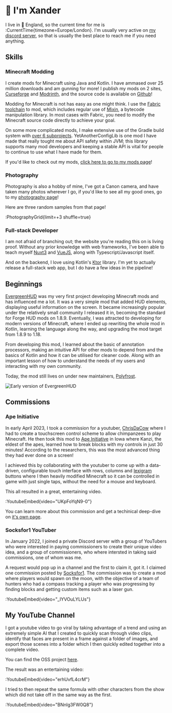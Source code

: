 # :wave: I'm Xander

I live in :england: England, so the current time for me is :CurrentTime{timezone=Europe/London}.
I'm usually very active on [my discord server](https://short.isxander.dev/discord), so that is usually the best place to reach me if you need anything.

## Skills

### Minecraft Modding

I create mods for Minecraft using Java and Kotlin. I have ammased over 25 million downloads and am gunning for more!
I publish my mods on 2 sites, [Curseforge](https://www.curseforge.com/members/xanderisdev) and [Modrinth](https://modrinth.com/user/isxander), and the source code is available on [Github](https://github.com/isXander)!

Modding for Minecraft is not has easy as one might think. I use the [Fabric toolchain](https://fabricmc.net) to mod, which includes regular use of [Mixin](https://github.com/Spongepowered/Mixin), a bytecode manipulation library. In most cases with Fabric, you need to modify the Minecraft source code directly to achieve your goal.

On some more complicated mods, I make extensive use of the Gradle build system with [over 6 subprojects](https://github.com/isXander/YetAnotherConfigLib). YetAnotherConfigLib is one mod I have made that really tought me about API safety within JVM; this library supports many mod developers and keeping a stable API is vital for people to continue to use what I have made for them.

If you'd like to check out my mods, [click here to go to my mods page](/mods)!

### Photography

Photography is also a hobby of mine, I've got a Canon camera, and have taken many photos wherever I go, if you'd like to see all my good ones, go to my [photography page](/photography)!

Here are three random samples from that page!

:PhotographyGrid{limit=+3 shuffle=true}

### Full-stack Developer

I am not afraid of branching out; the website you're reading this on is living proof. Without any prior knowledge with web frameworks, I've been able to teach myself [Nuxt3](https://nuxt.com) and [VueJS](https://vuejs.org/), along with Typescript/Javascript itself.

And on the backend, I love using Kotlin's [Ktor](https://ktor.io/) library. I'm yet to actually release a full-stack web app, but I do have a few ideas in the pipeline!

## Beginnings

[EvergreenHUD](https://github.com/isXander/EvergreenHUD/tree/1.19) was my very first project developing
Minecraft mods and has influenced me a lot. It was a very simple mod that added HUD elements, displaying
useful information on the screen. It became increasingly popular under the relatively small community
I released it in, becoming the standard for Forge HUD mods on 1.8.9. Eventually, I was attracted to
developing for modern versions of Minecraft, where I ended up rewriting the whole mod in Kotlin,
learning the language along the way, and upgrading the mod target from 1.8.9 to 1.18.

From developing this mod, I learned about the basic of annotation processors, making an intuitive API for
other mods to depend from and the basics of Kotlin and how it can be utilised for cleaner code. Along with an
important lesson of how to understand the needs of my users and interacting with my own community.

Today, the mod still lives on under new maintainers, [Polyfrost](https://github.com/orgs/Polyfrost).

![Early version of EvergreenHUD](/images/evergreenhud.webp)

## Commissions

### Ape Initiative

In early April 2023, I took a commission for a youtuber, [ChrisDaCow](https://youtube.com/@ChrisDaCow)
where I had to create a touchscreen control scheme to allow chimpanzees to play Minecraft. He then took this
mod to [Ape Initiative](https://www.apeinitiative.org/) in Iowa where Kanzi, the eldest of the apes,
learned how to break blocks with my controls in just 30 minutes! According to the researchers, this was the
most advanced thing they had ever done on a screen!

I achieved this by collaborating with the youtuber to come up with a data-driven, configurable touch
interface with rows, columns and [lexigram](https://www.apeinitiative.org/lexigrams) buttons where I then
heavily modified Minecraft so it can be controlled in game with just single taps, without the need for a
mouse and keyboard.

This all resulted in a great, entertaining video.

:YoutubeEmbed{video="UKpFoYqN9-0"}

You can learn more about this commission and get a techinical deep-dive on [it's own page](/mods/bonobocraft).

### Socksfor1 YouTuber

In January 2022, I joined a private Discord server with a group of YouTubers who were interested in
paying commissioners to create their unique video idea, and a group of commissioners, who where intersted
in taking said commissions, one of whom was me.

A request would pop up in a channel and the first to claim it, got it. I claimed one commission posted
by [Socksfor1](https://youtube.com/c/socksfor1). The commission was to create a mod where players would
spawn on the moon, with the objective of a team of hunters who had a compass tracking a player who was progressing
by finding blocks and getting custom items such as a laser gun.

:YoutubeEmbed{video="_IYVOuLYLUs"}

## My YouTube Channel

I got a youtube video to go viral by taking advantage of a trend and using an extremely simple AI that
I created to quickly scan through video clips, identify that faces are present in a frame against a folder of images,
and export those scenes into a folder which I then quickly edited together into a complete video.

You can find the OSS project [here](https://github.com/isXander/FaceFinder).

The result was an entertaining video:

:YoutubeEmbed{video="erhUvfL4crM"}

I tried to then repeat the same formula with other characters from the show which did not take off in the
same way as the first.

:YoutubeEmbed{video="BNnlg3FW0Q8"}
